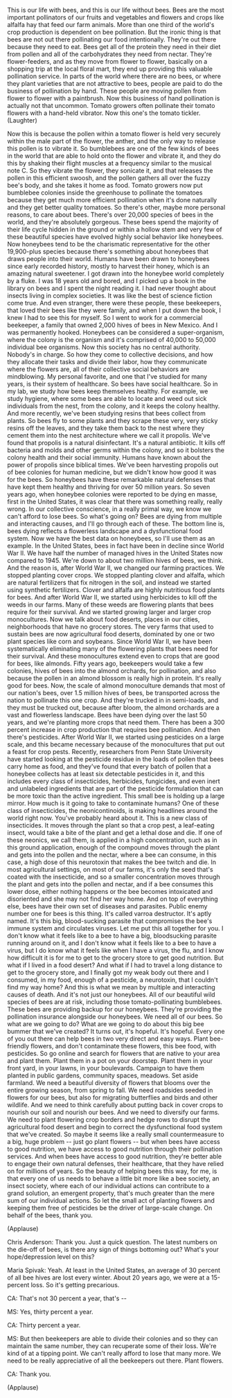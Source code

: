 
This is our life with bees,
and this is our life without bees.
Bees are the most important pollinators
of our fruits and vegetables and flowers
and crops like alfalfa hay that feed our farm animals.
More than one third of the world&#39;s crop production
is dependent on bee pollination.
But the ironic thing is that bees are not out there
pollinating our food intentionally.
They&#39;re out there because they need to eat.
Bees get all of the protein they need in their diet
from pollen
and all of the carbohydrates they need from nectar.
They&#39;re flower-feeders,
and as they move from flower to flower,
basically on a shopping trip at the local floral mart,
they end up providing this valuable pollination service.
In parts of the world where there are no bees,
or where they plant varieties that are not attractive to bees,
people are paid to do the business of pollination by hand.
These people are moving pollen from flower to flower
with a paintbrush.
Now this business of hand pollination
is actually not that uncommon.
Tomato growers often pollinate their tomato flowers
with a hand-held vibrator.
Now this one&#39;s the tomato tickler. 
(Laughter)

Now this is because the pollen within a tomato flower
is held very securely within
the male part of the flower, the anther,
and the only way to release this pollen is to vibrate it.
So bumblebees are one of the few kinds of bees in the world
that are able to hold onto the flower and vibrate it,
and they do this by shaking their flight muscles
at a frequency similar to the musical note C.
So they vibrate the flower, they sonicate it,
and that releases the pollen in this efficient swoosh,
and the pollen gathers all over the fuzzy bee&#39;s body,
and she takes it home as food.
Tomato growers now put bumblebee colonies
inside the greenhouse to pollinate the tomatoes
because they get much more efficient pollination
when it&#39;s done naturally
and they get better quality tomatoes.
So there&#39;s other, maybe more personal reasons,
to care about bees.
There&#39;s over 20,000 species of bees in the world,
and they&#39;re absolutely gorgeous.
These bees spend the majority of their life cycle
hidden in the ground or within a hollow stem
and very few of these beautiful species
have evolved highly social behavior like honeybees.
Now honeybees tend to be the charismatic representative
for the other 19,900-plus species
because there&#39;s something about honeybees
that draws people into their world.
Humans have been drawn to honeybees
since early recorded history,
mostly to harvest their honey,
which is an amazing natural sweetener.
I got drawn into the honeybee world
completely by a fluke.
I was 18 years old and bored,
and I picked up a book in the library on bees
and I spent the night reading it.
I had never thought about insects
living in complex societies.
It was like the best of science fiction come true.
And even stranger, there were these people,
these beekeepers, that loved their bees like they were family,
and when I put down the book, I knew I had to see this for myself.
So I went to work for a commercial beekeeper,
a family that owned 2,000 hives of bees in New Mexico.
And I was permanently hooked.
Honeybees can be considered a super-organism,
where the colony is the organism
and it&#39;s comprised of 40,000 to 50,000
individual bee organisms.
Now this society has no central authority.
Nobody&#39;s in charge.
So how they come to collective decisions,
and how they allocate their tasks and divide their labor,
how they communicate where the flowers are,
all of their collective social behaviors are mindblowing.
My personal favorite, and one that I&#39;ve studied for many years,
is their system of healthcare.
So bees have social healthcare.
So in my lab, we study how bees keep themselves healthy.
For example, we study hygiene,
where some bees are able to locate and weed out
sick individuals from the nest, from the colony,
and it keeps the colony healthy.
And more recently, we&#39;ve been studying resins
that bees collect from plants.
So bees fly to some plants and they scrape
these very, very sticky resins off the leaves,
and they take them back to the nest
where they cement them into the nest architecture
where we call it propolis.
We&#39;ve found that propolis is a natural disinfectant.
It&#39;s a natural antibiotic.
It kills off bacteria and molds and other germs
within the colony,
and so it bolsters the colony health and their social immunity.
Humans have known about the power of propolis
since biblical times.
We&#39;ve been harvesting propolis out of bee colonies
for human medicine,
but we didn&#39;t know how good it was for the bees.
So honeybees have these remarkable natural defenses
that have kept them healthy and thriving
for over 50 million years.
So seven years ago, when honeybee colonies
were reported to be dying en masse,
first in the United States,
it was clear that there was something really, really wrong.
In our collective conscience, in a really primal way,
we know we can&#39;t afford to lose bees.
So what&#39;s going on?
Bees are dying from multiple and interacting causes,
and I&#39;ll go through each of these.
The bottom line is,
bees dying reflects a flowerless landscape
and a dysfunctional food system.
Now we have the best data on honeybees,
so I&#39;ll use them as an example.
In the United States, bees in fact have been
in decline since World War II.
We have half the number of managed hives
in the United States now compared to 1945.
We&#39;re down to about two million hives of bees, we think.
And the reason is, after World War II,
we changed our farming practices.
We stopped planting cover crops.
We stopped planting clover and alfalfa,
which are natural fertilizers that fix nitrogen in the soil,
and instead we started using synthetic fertilizers.
Clover and alfalfa are highly nutritious food plants for bees.
And after World War II, we started using herbicides
to kill off the weeds in our farms.
Many of these weeds are flowering plants
that bees require for their survival.
And we started growing larger and larger crop monocultures.
Now we talk about food deserts,
places in our cities, neighborhoods that have no grocery stores.
The very farms that used to sustain bees
are now agricultural food deserts,
dominated by one or two plant species
like corn and soybeans.
Since World War II, we have been systematically
eliminating many of the flowering plants
that bees need for their survival.
And these monocultures extend even to crops
that are good for bees, like almonds.
Fifty years ago, beekeepers would take a few colonies,
hives of bees into the almond orchards, for pollination,
and also because the pollen in an almond blossom
is really high in protein. It&#39;s really good for bees.
Now, the scale of almond monoculture
demands that most of our nation&#39;s bees,
over 1.5 million hives of bees,
be transported across the nation
to pollinate this one crop.
And they&#39;re trucked in in semi-loads,
and they must be trucked out,
because after bloom, the almond orchards
are a vast and flowerless landscape.
Bees have been dying over the last 50 years,
and we&#39;re planting more crops that need them.
There has been a 300 percent increase in crop production
that requires bee pollination.
And then there&#39;s pesticides.
After World War II, we started using pesticides
on a large scale, and this became necessary
because of the monocultures that put out a feast
for crop pests.
Recently, researchers from Penn State University
have started looking at the pesticide residue
in the loads of pollen that bees carry home as food,
and they&#39;ve found that every batch of pollen
that a honeybee collects
has at least six detectable pesticides in it,
and this includes every class of insecticides,
herbicides, fungicides,
and even inert and unlabeled ingredients
that are part of the pesticide formulation
that can be more toxic than the active ingredient.
This small bee is holding up a large mirror.
How much is it going to take to contaminate humans?
One of these class of insecticides,
the neonicontinoids,
is making headlines around the world right now.
You&#39;ve probably heard about it.
This is a new class of insecticides.
It moves through the plant so that a crop pest,
a leaf-eating insect,
would take a bite of the plant
and get a lethal dose and die.
If one of these neonics, we call them,
is applied in a high concentration,
such as in this ground application,
enough of the compound moves through the plant
and gets into the pollen and the nectar,
where a bee can consume, in this case,
a high dose of this neurotoxin
that makes the bee twitch and die.
In most agricultural settings, on most of our farms,
it&#39;s only the seed that&#39;s coated with the insecticide,
and so a smaller concentration moves through the plant
and gets into the pollen and nectar,
and if a bee consumes this lower dose,
either nothing happens
or the bee becomes intoxicated and disoriented
and she may not find her way home.
And on top of everything else, bees have
their own set of diseases and parasites.
Public enemy number one for bees is this thing.
It&#39;s called varroa destructor.
It&#39;s aptly named.
It&#39;s this big, blood-sucking parasite
that compromises the bee&#39;s immune system
and circulates viruses.
Let me put this all together for you.
I don&#39;t know what it feels like to a bee
to have a big, bloodsucking parasite running around on it,
and I don&#39;t know what it feels like to a bee to have a virus,
but I do know what it feels like when I have a virus, the flu,
and I know how difficult it is for me to get
to the grocery store to get good nutrition.
But what if I lived in a food desert?
And what if I had to travel a long distance
to get to the grocery store,
and I finally got my weak body out there
and I consumed, in my food,
enough of a pesticide, a neurotoxin,
that I couldn&#39;t find my way home?
And this is what we mean by multiple
and interacting causes of death.
And it&#39;s not just our honeybees.
All of our beautiful wild species of bees
are at risk, including those tomato-pollinating bumblebees.
These bees are providing backup for our honeybees.
They&#39;re providing the pollination insurance
alongside our honeybees.
We need all of our bees.
So what are we going to do?
What are we going to do about this big bee bummer
that we&#39;ve created?
It turns out, it&#39;s hopeful. It&#39;s hopeful.
Every one of you out there can help bees
in two very direct and easy ways.
Plant bee-friendly flowers,
and don&#39;t contaminate these flowers,
this bee food, with pesticides.
So go online and search for flowers
that are native to your area and plant them.
Plant them in a pot on your doorstep.
Plant them in your front yard, in your lawns,
in your boulevards.
Campaign to have them planted in public gardens,
community spaces, meadows.
Set aside farmland.
We need a beautiful diversity of flowers
that blooms over the entire growing season,
from spring to fall.
We need roadsides seeded in flowers for our bees,
but also for migrating butterflies and birds
and other wildlife.
And we need to think carefully about putting back in
cover crops to nourish our soil
and nourish our bees.
And we need to diversify our farms.
We need to plant flowering crop borders and hedge rows
to disrupt the agricultural food desert
and begin to correct the dysfunctional food system
that we&#39;ve created.
So maybe it seems like a really small countermeasure
to a big, huge problem -- just go plant flowers --
but when bees have access to good nutrition,
we have access to good nutrition
through their pollination services.
And when bees have access to good nutrition,
they&#39;re better able to engage their own natural defenses,
their healthcare,
that they have relied on for millions of years.
So the beauty of helping bees this way, for me,
is that every one of us needs to behave
a little bit more like a bee society, an insect society,
where each of our individual actions
can contribute to a grand solution,
an emergent property,
that&#39;s much greater than the mere sum
of our individual actions.
So let the small act of planting flowers
and keeping them free of pesticides
be the driver of large-scale change.
On behalf of the bees, thank you.

(Applause)


Chris Anderson: Thank you. Just a quick question.
The latest numbers on the die-off of bees,
is there any sign of things bottoming out?
What&#39;s your hope/depression level on this?

Maria Spivak: Yeah.
At least in the United States,
an average of 30 percent of all bee hives
are lost every winter.
About 20 years ago,
we were at a 15-percent loss.
So it&#39;s getting precarious.

CA: That&#39;s not 30 percent a year, that&#39;s --

MS: Yes, thirty percent a year.

CA: Thirty percent a year.

MS: But then beekeepers are able to divide their colonies
and so they can maintain the same number,
they can recuperate some of their loss.
We&#39;re kind of at a tipping point.
We can&#39;t really afford to lose that many more.
We need to be really appreciative
of all the beekeepers out there. Plant flowers.

CA: Thank you.

(Applause)

